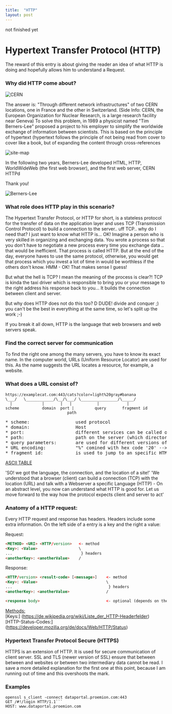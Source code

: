 ```yaml
---
title:  "HTTP"
layout: post
---
```



not finished yet


# Hypertext Transfer Protocol (HTTP)

The reward of this entry is about giving the reader an idea of what HTTP is doing and hopefully allows him to understand a Request.

### Why did HTTP come about?

![CERN](https://upload.wikimedia.org/wikipedia/commons/b/b7/CERN_%28Film%29.jpg)

The answer is: "Through different network infrastructures" of two CERN locations, one in France and the other in Switzerland. (Side Info: CERN, the European Organization for Nuclear Research, is a large research facility near Geneva)
To solve this problem, in 1989 a physicist named "Tim Berners-Lee" proposed a project to his employer to simplify the worldwide exchange of information between scientists. This is based on the principle of hypertext (hypertext follows the principle of not being read from cover to cover like a book, but of expanding the content through cross-references

![site-map](https://upload.wikimedia.org/wikipedia/commons/8/83/Main_Page_Usability.png)


In the following two years, Berners-Lee developed HTML, HTTP, WorldWideWeb (the first web browser), and the first web server, CERN HTTPd

Thank you!

![Berners-Lee](https://upload.wikimedia.org/wikipedia/commons/9/9d/Sir_Tim_Berners-Lee.jpg)

### What role does HTTP play in this scenario?

The Hypertext Transfer Protocol, or HTTP for short, is a stateless protocol for the transfer of data on the application layer and uses TCP (Transmission Control Protocol) to build a connection to the server.. uff TCP.. why do I need that? I just want to know what HTTP is...
OK! Imagine a person who is very skilled in organizing and exchanging data. You wrote a process so that you don't have to negotiate a new process every time you exchange data .. that would be inefficient. That process is called HTTP. But at the end of the day, everyone haves to use the same protocol, otherwise, you would get that process which you invest a lot of time in would be worthless if the others don't know. HMM - OK! That makes sense I guess!

But what the hell is TCP? I mean the meaning of the process is clear?!
TCP is kinda the taxi driver which is responsible to bring you or your message to the right address his response back to you...
It builds the connection between client and server.

But why does HTTP does not do this too? D
DUDE! divide and conquer ;) you can't be the best in everything at the same time, so let's split up the work ;-)

If you break it all down, HTTP is the language that web browsers and web servers speak.


### Find the correct server for communication

To find the right one among the many servers, you have to know its exact name.
In the computer world, URLs (Uniform Resource Locator) are used for this. As the name suggests
the URL locates a resource, for example, a website.


### What does a URL consist of?

 ```
 https://examplecat.com:443/cats?color=light%20gray#banana
 \___/   \____________/\__/\___/ \________________/\_____/
   |             |       |   |           |            |
scheme          domain  port |         query       fragment id
                            path
```
<pre>
* scheme:                 used protocol
* domain:                 Host
* port:                   different services can be called on each port (Defaults 80 for HTTP and 443 for HTTPS)
* path:                   path on the server (which directories to search for executable files)
* query parameters:       are used for different versions of a page
* URL encoding:           "%" comined with hex code '20' --> %20
* fragment id:            is used to jump to an specific HTML id
</pre>


[ASCII TABLE](https://upload.wikimedia.org/wikipedia/commons/1/1b/ASCII-Table-wide.svg)

'SO! we got the language, the connection, and the location of a site!'
'We understood that a browser (client) can build a connection (TCP) with the location (URL) and talk with a Webserver a specific Language (HTTP) - On an abstract level, you now can understand what HTTP is good for. Let us move forward to the way how the protocol expects client and server to act'

### Anatomy of a HTTP request:

Every HTTP request and response has headers. Headers include some extra information.
On the left side of a entry is a key and the right a value:

Request:
``` HTML
<METHOD> <URI> <HTTP/version>   <- method
<Key>: <Value>                  \
...                              } headers
<anotherKey>: <anotherValue>    /
```

Response:
``` HTML
<HTTP/version> <result-code> [<message>]    <- method
<Key>: <Value>                              \
...                                          } headers
<anotherKey>: <anotherValue>                /

<response body>                             <- optional (depends on the Method of the request)
```

[Methods:](https://developer.mozilla.org/de/docs/Web/HTTP/Methods) </br>
[Keys:] (https://de.wikipedia.org/wiki/Liste_der_HTTP-Headerfelder) </br>
[HTTP-Status-Codes:] (https://developer.mozilla.org/de/docs/Web/HTTP/Status)

### Hypertext Transfer Protocol Secure (HTTPS)

HTTPS is an extension of HTTP. It is used for secure communication of client server.
SSL and TLS (newer version of SSL) ensure that between between and websites or between two intermediary data cannot be read.
I save a more detailed explanation for the first one at this point, because I am running out of time and this overshoots the mark.

### Examples

  ```
  openssl s_client -connect dataportal.proemion.com:443
  GET /#!/login HTTP/1.1```
  HOST: www.dataportal.proemion.com
  ```

